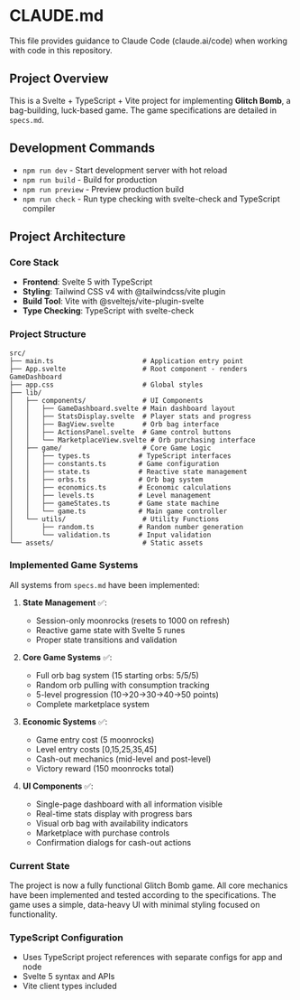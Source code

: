 # CLAUDE.md

This file provides guidance to Claude Code (claude.ai/code) when working with code in this repository.

## Project Overview

This is a Svelte + TypeScript + Vite project for implementing **Glitch Bomb**, a bag-building, luck-based game. The game specifications are detailed in `specs.md`.

## Development Commands

- `npm run dev` - Start development server with hot reload
- `npm run build` - Build for production
- `npm run preview` - Preview production build
- `npm run check` - Run type checking with svelte-check and TypeScript compiler

## Project Architecture

### Core Stack
- **Frontend**: Svelte 5 with TypeScript
- **Styling**: Tailwind CSS v4 with @tailwindcss/vite plugin
- **Build Tool**: Vite with @sveltejs/vite-plugin-svelte
- **Type Checking**: TypeScript with svelte-check

### Project Structure
```
src/
├── main.ts                      # Application entry point
├── App.svelte                   # Root component - renders GameDashboard
├── app.css                      # Global styles
├── lib/
│   ├── components/              # UI Components
│   │   ├── GameDashboard.svelte # Main dashboard layout
│   │   ├── StatsDisplay.svelte  # Player stats and progress
│   │   ├── BagView.svelte       # Orb bag interface
│   │   ├── ActionsPanel.svelte  # Game control buttons
│   │   └── MarketplaceView.svelte # Orb purchasing interface
│   ├── game/                    # Core Game Logic
│   │   ├── types.ts            # TypeScript interfaces
│   │   ├── constants.ts        # Game configuration
│   │   ├── state.ts            # Reactive state management
│   │   ├── orbs.ts             # Orb bag system
│   │   ├── economics.ts        # Economic calculations
│   │   ├── levels.ts           # Level management
│   │   ├── gameStates.ts       # Game state machine
│   │   └── game.ts             # Main game controller
│   └── utils/                   # Utility Functions
│       ├── random.ts           # Random number generation
│       └── validation.ts       # Input validation
└── assets/                      # Static assets
```

### Implemented Game Systems

All systems from `specs.md` have been implemented:

1. **State Management** ✅: 
   - Session-only moonrocks (resets to 1000 on refresh)
   - Reactive game state with Svelte 5 runes
   - Proper state transitions and validation

2. **Core Game Systems** ✅:
   - Full orb bag system (15 starting orbs: 5/5/5)
   - Random orb pulling with consumption tracking
   - 5-level progression (10→20→30→40→50 points)
   - Complete marketplace system

3. **Economic Systems** ✅:
   - Game entry cost (5 moonrocks)
   - Level entry costs [0,15,25,35,45]
   - Cash-out mechanics (mid-level and post-level)
   - Victory reward (150 moonrocks total)

4. **UI Components** ✅:
   - Single-page dashboard with all information visible
   - Real-time stats display with progress bars
   - Visual orb bag with availability indicators
   - Marketplace with purchase controls
   - Confirmation dialogs for cash-out actions

### Current State
The project is now a fully functional Glitch Bomb game. All core mechanics have been implemented and tested according to the specifications. The game uses a simple, data-heavy UI with minimal styling focused on functionality.

### TypeScript Configuration
- Uses TypeScript project references with separate configs for app and node
- Svelte 5 syntax and APIs
- Vite client types included